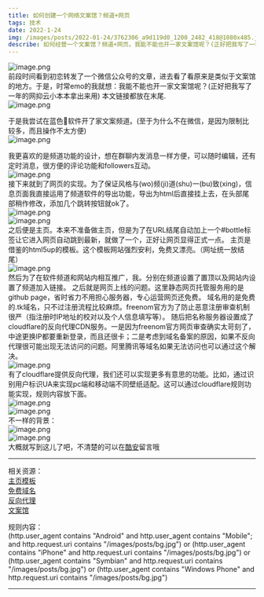 ```yaml
---
title: 如何创建一个网络文案馆？频道+网页  
tags: 技术
date: 2022-1-24
img: /images/posts/2022-01-24/3762306_a9d119d0_1200_2482_418@1080x485.jpeg
describe: 如何经营一个文案馆？频道+网页。我能不能也开一家文案馆呢？(正好把我写了一年的网抑云小本本拿出来用)
---
```


![image.png](/images/posts/2022-01-24/3762306_a9d119d0_1200_2482_418@1080x485.jpeg)  
前段时间看到初恋转发了一个微信公众号的文章，进去看了看原来是类似于文案馆的地方。于是，时常emo的我就想：我能不能也开一家文案馆呢？(正好把我写了一年的网抑云小本本拿出来用)
本文链接都放在末尾.  
![image.png](/images/posts/2022-01-24/3762306_8a8a6748_1201_3967_899@1079x613.png.m.jpg)  

于是我尝试在蓝色🛫软件开了家文案频道。(至于为什么不在微信，是因为限制比较多，而且操作不太方便)  
![image.png](/images/posts/2022-01-24/3762306_6dfd1337_1201_4079_192@1080x2205.jpeg.m.jpg)  

我更喜欢的是频道功能的设计，想在群聊内发消息一样方便，可以随时编辑，还有定时消息，很方便的评论功能和followers互动。  
![image.png](/images/posts/2022-01-24/3762306_eff0e6b6_1201_4128_377@981x1219.png.m.jpg)  
接下来就到了网页的实现。为了保证风格与(wo)频(ji)道(shu)一(bu)致(xing)，信息页面我直接运用了频道软件的导出功能，导出为html后直接挂上去，在头部尾部稍作修改，添加几个跳转按钮就ok了。  
![image.png](/images/posts/2022-01-24/3762306_808b8c8d_1201_4138_350@477x622.png.m.jpg)  
![image.png](/images/posts/2022-01-24/3762306_c45762fb_1201_4146_118@1920x1080.png.m.jpg)  
之后便是主页。本来不准备做主页，但是为了在URL结尾自动加上一个#bottle标签让它进入网页自动跳到最新，就做了一个，正好让网页显得正式一点。
主页是借鉴的html5up的模板。这个模板网站强烈安利，免费又漂亮。（网址统一放结尾）  
![image.png](/images/posts/2022-01-24/3762306_c45762fb_1201_4146_118@1920x1080.png.m.jpg)  
然后为了在软件频道和网站内相互推广，我。分别在频道设置了置顶以及网站内设置了频道加入链接。
之后就是网页上线的问题。这里静态网页托管服务用的是github page，省时省力不用担心服务器，专心运营网页还免费。
域名用的是免费的.tk域名，只不过注册流程比较麻烦。freenom官方为了防止恶意注册审查机制很严（指注册时IP地址的校对以及个人信息填写等）。
随后把名称服务器设置成了cloudflare的反向代理CDN服务。一是因为freenom官方网页审查确实太苛刻了，中途更换IP都要重新登录，而且还很卡；二是考虑到域名备案的原因，如果不反向代理很可能出现无法访问的问题。阿里腾讯等域名如果无法访问也可以通过这个解决。  
![image.png](/images/posts/2022-01-24/3762306_99bddeef_1201_417_981@1920x743.png.m.jpg)  
有了cloudflare提供反向代理，我们还可以实现更多有意思的功能。比如，通过识别用户标识UA来实现pc端和移动端不同壁纸适配。这可以通过cloudflare规则功能实现，规则内容放下面。  
![image.png](/images/posts/2022-01-24/3762306_d64b0832_1201_4179_837@1305x523.png.m.jpg)  
![image.png](/images/posts/2022-01-24/3762306_7dd4129a_1201_4188_639@1007x723.png.m.jpg)  
不一样的背景：  
![image.png](/images/posts/2022-01-24/3762306_f587d51d_1206_5607_64@1080x2340.jpeg.m.jpg)  
![image.png](/images/posts/2022-01-24/3762306_26b0ba37_1206_5615_538@1920x1080.jpeg.m.jpg)  
大概就写到这儿了吧，不清楚的可以在[酷安](https://www.coolapk.com/feed/33069243?shareKey=NGFjOTg5NjBlOWJiNjFmMTYyZDQ~&shareUid=3762306&shareFrom=com.coolapk.market_12.0.1)留言哦
* * *   
相关资源：    
[主页模板](https://html5up.net/)  
[免费域名](https://my.freenom.com/)  
[反向代理](https://dash.cloudflare.com/)  
[文案馆](https://wannarains.tk/)  

规则内容：  
(http.user_agent contains "Android" and http.user_agent contains "Mobile"; and http.request.uri contains "/images/posts/bg.jpg") or (http.user_agent contains "iPhone" and http.request.uri contains "/images/posts/bg.jpg") or (http.user_agent contains "Symbian" and http.request.uri contains "/images/posts/bg.jpg") or (http.user_agent contains "Windows Phone" and http.request.uri contains "/images/posts/bg.jpg")



* * *            
